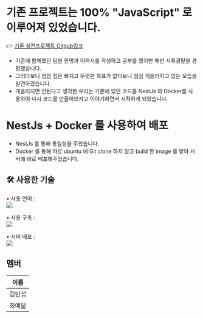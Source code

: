 # 기존 프로젝트는 100% "JavaScript" 로 이루어져 있었습니다.
👉  [기존 실전프로젝트 Gitgub링크](https://github.com/HH99-NO1/DMMHN-BE)

- 기존에 함께했던 팀원 한명과 이력서를 작성하고 공부를 했지만 매번 서류광탈을 경험했습니다.
- 그러다보니 점점 힘은 빠지고 뚜렷한 목표가 없다보니 점점 게을러지고 있는 모습을 발견하였습니다.
- 게을러지면 안된다고 생각한 우리는 기존에 있던 코드를 NestJs 와 Docker를 사용하여 다시 코드를 만들어보자고 이야기하면서 시작하게 되었습니다.
&nbsp;
# NestJs + Docker 를 사용하여 배포
- NestJs 를 통해 통일성을 주었습니다.
- Docker 를 통해 따로 ubuntu 에 Git clone 하지 않고 build 한 image 를 받아 서버에 바로 배포해주었습니다.
&nbsp;
## 🛠 사용한 기술
• 사용 언어 :  
<img src="https://img.shields.io/badge/typeScript-3178C6?style=for-the-badge&logo=typeScript&logoColor=black">  

• 사용 구축 :  
<img src="https://img.shields.io/badge/NestJS-E0234E?style=flat&logo=NestJS&logoColor=E0234E&labelColor=white">

• 서버 배포 :  
<img src="https://img.shields.io/badge/Docker-2496ED?style=for-the-badge&logo=Docker&logoColor=black">  

## 멤버
| 이름 |
|--|
| 김민섭 |
| 최예닮 |
